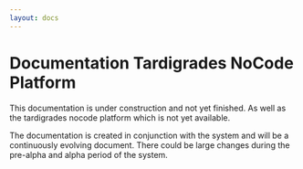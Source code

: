 ```yaml
---
layout: docs
---
```


# Documentation Tardigrades NoCode Platform

This documentation is under construction and not yet finished. As well as the tardigrades nocode platform which is not yet available.

The documentation is created in conjunction with the system and will be a continuously evolving document. There could be large changes during the pre-alpha and alpha period of the system.
